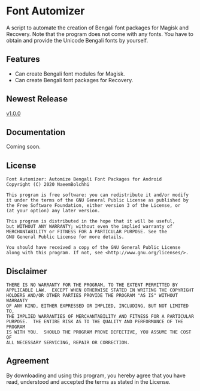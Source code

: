 # Font Automizer
A script to automate the creation of Bengali font packages for Magisk and Recovery.
Note that the program does not come with any fonts. You have to obtain and provide the Unicode Bengali fonts by yourself.

## Features
* Can create Bengali font modules for Magisk.
* Can create Bengali font packages for Recovery.

## Newest Release
[v1.0.0](https://github.com/NaeemBolchhi/FontAutomizer/releases)

## Documentation
Coming soon.

## License

    Font Automizer: Automize Bengali Font Packages for Android
    Copyright (C) 2020 NaeemBolchhi

    This program is free software: you can redistribute it and/or modify
    it under the terms of the GNU General Public License as published by
    the Free Software Foundation, either version 3 of the License, or
    (at your option) any later version.

    This program is distributed in the hope that it will be useful,
    but WITHOUT ANY WARRANTY; without even the implied warranty of
    MERCHANTABILITY or FITNESS FOR A PARTICULAR PURPOSE. See the
    GNU General Public License for more details.

    You should have received a copy of the GNU General Public License
    along with this program. If not, see <http://www.gnu.org/licenses/>.

## Disclaimer

    THERE IS NO WARRANTY FOR THE PROGRAM, TO THE EXTENT PERMITTED BY
    APPLICABLE LAW.  EXCEPT WHEN OTHERWISE STATED IN WRITING THE COPYRIGHT
    HOLDERS AND/OR OTHER PARTIES PROVIDE THE PROGRAM "AS IS" WITHOUT WARRANTY
    OF ANY KIND, EITHER EXPRESSED OR IMPLIED, INCLUDING, BUT NOT LIMITED TO,
    THE IMPLIED WARRANTIES OF MERCHANTABILITY AND FITNESS FOR A PARTICULAR
    PURPOSE.  THE ENTIRE RISK AS TO THE QUALITY AND PERFORMANCE OF THE PROGRAM
    IS WITH YOU.  SHOULD THE PROGRAM PROVE DEFECTIVE, YOU ASSUME THE COST OF
    ALL NECESSARY SERVICING, REPAIR OR CORRECTION.
    
## Agreement

By downloading and using this program, you hereby agree that you have
read, understood and accepted the terms as stated in the License.
